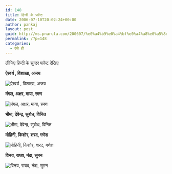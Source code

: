 ```yaml
---
id: 148
title: हिन्दी के फॉन्ट
date: 2006-07-10T20:02:24+00:00
author: pankaj
layout: post
guid: http://ms.pnarula.com/200607/%e0%a4%b9%e0%a4%bf%e0%a4%a8%e0%a5%8d%e0%a4%a6%e0%a5%80-%e0%a4%95%e0%a5%87-%e0%a4%ab%e0%a5%89%e0%a4%a8%e0%a5%8d%e0%a4%9f/
permalink: /?p=148
categories:
  - ऐसे ही
---
```

लीजिए हिन्दी के सुन्दर फॉन्ट देखिए

**ऐश्वर्य , विशाखा, अजय**

![ऐश्वर्य , विशाखा, अजय](http://akshargram.com/resources/fonts1.png)

**मंगल, अक्षर, माया, रमण**

![मंगल, अक्षर, माया, रमण](http://akshargram.com/resources/fonts2.png)

**भीमा, देवेन्द्र, सुबोध, विनित**

![भीमा, देवेन्द्र, सुबोध, विनित](http://akshargram.com/resources/fonts3.png)

**मोहिनी, किशोर, शरद, गणेश**

![मोहिनी, किशोर, शरद, गणेश](http://akshargram.com/resources/fonts4.png)

**विनय, राघव, नंदा, सुमन**

![विनय, राघव, नंदा, सुमन](http://akshargram.com/resources/fonts5.png)
